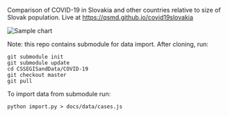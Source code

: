Comparison of COVID-19 in Slovakia and other countries relative to size of Slovak population. Live at https://qsmd.github.io/covid19slovakia

![Sample chart](docs/screenshot.png)

Note: this repo contains submodule for data import. After cloning, run:  

```
git submodule init
git submodule update
cd CSSEGISandData/COVID-19
git checkout master
git pull
```

To import data from submodule run:  

```
python import.py > docs/data/cases.js 
```
